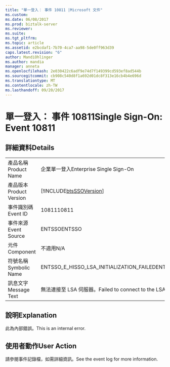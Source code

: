 ```yaml
---
title: "單一登入： 事件 10811 |Microsoft 文件"
ms.custom: 
ms.date: 06/08/2017
ms.prod: biztalk-server
ms.reviewer: 
ms.suite: 
ms.tgt_pltfrm: 
ms.topic: article
ms.assetid: e2bcdaf1-7b70-4ca7-aa98-5de0ff963d39
caps.latest.revision: "6"
author: MandiOhlinger
ms.author: mandia
manager: anneta
ms.openlocfilehash: 2e030422c6adf9e74d7f149399cd593ef8ad544b
ms.sourcegitcommit: cb908c540d8f1a692d01dc8f313e16cb4b4e696d
ms.translationtype: MT
ms.contentlocale: zh-TW
ms.lasthandoff: 09/20/2017
---
```

# <a name="single-sign-on-event-10811"></a><span data-ttu-id="7de89-102">單一登入： 事件 10811</span><span class="sxs-lookup"><span data-stu-id="7de89-102">Single Sign-On: Event 10811</span></span>
## <a name="details"></a><span data-ttu-id="7de89-103">詳細資料</span><span class="sxs-lookup"><span data-stu-id="7de89-103">Details</span></span>  
  
|||  
|-|-|  
|<span data-ttu-id="7de89-104">產品名稱</span><span class="sxs-lookup"><span data-stu-id="7de89-104">Product Name</span></span>|<span data-ttu-id="7de89-105">企業單一登入</span><span class="sxs-lookup"><span data-stu-id="7de89-105">Enterprise Single Sign-On</span></span>|  
|<span data-ttu-id="7de89-106">產品版本</span><span class="sxs-lookup"><span data-stu-id="7de89-106">Product Version</span></span>|[!INCLUDE[btsSSOVersion](../includes/btsssoversion-md.md)]|  
|<span data-ttu-id="7de89-107">事件識別碼</span><span class="sxs-lookup"><span data-stu-id="7de89-107">Event ID</span></span>|<span data-ttu-id="7de89-108">10811</span><span class="sxs-lookup"><span data-stu-id="7de89-108">10811</span></span>|  
|<span data-ttu-id="7de89-109">事件來源</span><span class="sxs-lookup"><span data-stu-id="7de89-109">Event Source</span></span>|<span data-ttu-id="7de89-110">ENTSSO</span><span class="sxs-lookup"><span data-stu-id="7de89-110">ENTSSO</span></span>|  
|<span data-ttu-id="7de89-111">元件</span><span class="sxs-lookup"><span data-stu-id="7de89-111">Component</span></span>|<span data-ttu-id="7de89-112">不適用</span><span class="sxs-lookup"><span data-stu-id="7de89-112">N/A</span></span>|  
|<span data-ttu-id="7de89-113">符號名稱</span><span class="sxs-lookup"><span data-stu-id="7de89-113">Symbolic Name</span></span>|<span data-ttu-id="7de89-114">ENTSSO_E_HISSO_LSA_INITIALIZATION_FAILED</span><span class="sxs-lookup"><span data-stu-id="7de89-114">ENTSSO_E_HISSO_LSA_INITIALIZATION_FAILED</span></span>|  
|<span data-ttu-id="7de89-115">訊息文字</span><span class="sxs-lookup"><span data-stu-id="7de89-115">Message Text</span></span>|<span data-ttu-id="7de89-116">無法連接至 LSA 伺服器。</span><span class="sxs-lookup"><span data-stu-id="7de89-116">Failed to connect to the LSA server.</span></span>|  
  
## <a name="explanation"></a><span data-ttu-id="7de89-117">說明</span><span class="sxs-lookup"><span data-stu-id="7de89-117">Explanation</span></span>  
 <span data-ttu-id="7de89-118">此為內部錯誤。</span><span class="sxs-lookup"><span data-stu-id="7de89-118">This is an internal error.</span></span>  
  
## <a name="user-action"></a><span data-ttu-id="7de89-119">使用者動作</span><span class="sxs-lookup"><span data-stu-id="7de89-119">User Action</span></span>  
 <span data-ttu-id="7de89-120">請參閱事件記錄檔，如需詳細資訊。</span><span class="sxs-lookup"><span data-stu-id="7de89-120">See the event log for more information.</span></span>
